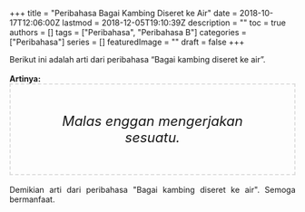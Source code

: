 +++
title = "Peribahasa Bagai Kambing Diseret ke Air"
date = 2018-10-17T12:06:00Z
lastmod = 2018-12-05T19:10:39Z
description = ""
toc = true
authors = []
tags = ["Peribahasa", "Peribahasa B"]
categories = ["Peribahasa"]
series = []
featuredImage = ""
draft = false
+++

<div dir="ltr" style="text-align: left;" trbidi="on"><div style="text-align: justify;">Berikut ini adalah arti dari peribahasa “Bagai kambing diseret ke air”.</div><br /><div style="text-align: justify;"><b>Artinya:</b></div><div style="border: 2px dashed #ddd; font-size: 24px; height: auto; margin: 0 auto; padding: 50px; text-align: center; width: auto;"><i>Malas enggan mengerjakan sesuatu.</i></div><div style="text-align: justify;"><br /></div><div style="text-align: justify;">Demikian arti dari peribahasa "Bagai kambing diseret ke air". Semoga bermanfaat.</div></div>
